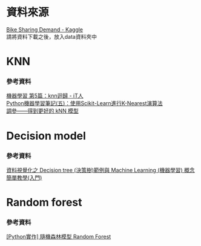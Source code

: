 # 資料來源
[Bike Sharing Demand - Kaggle](https://www.kaggle.com/competitions/bike-sharing-demand/overview) <br>
請將資料下載之後，放入data資料夾中

# KNN
### 參考資料
[機器學習 第5篇：knn迴歸 - iT人](https://iter01.com/549663.html) <br>
[Python機器學習筆記(五)：使用Scikit-Learn進行K-Nearest演算法](https://yanwei-liu.medium.com/python機器學習筆記-五-使用scikit-learn進行k-nearest演算法-1191ea94ecaf) <br>
[調參——得到更好的 kNN 模型](https://www.gushiciku.cn/pl/2DZ0/zh-tw)

# Decision model
### 參考資料
[資料視覺化之 Decision tree (決策樹)範例與 Machine Learning (機器學習) 概念簡單教學(入門)](https://tree.rocks/decision-tree-graphviz-contour-with-pandas-gen-train-test-dataset-for-beginner-9137b7c8416a) <br>

# Random forest
### 參考資料
[[Python實作] 隨機森林模型 Random Forest](https://pyecontech.com/2019/11/03/python_random_forest/) <br>
